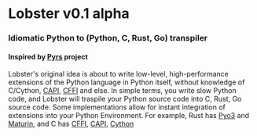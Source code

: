 # Lobster v0.1 alpha
### Idiomatic Python to (**Python**, C, Rust, Go) transpiler
#### Inspired by [Pyrs](https://github.com/konchunas/pyrs) project

Lobster's original idea is about to write low-level, high-performance extensions of the Python language in Python itself, without knowledge of C/Cython, [CAPI](https://docs.python.org/3/c-api/index.html), [CFFI](https://cffi.readthedocs.io/en/latest/#) and else.
In simple terms, you write slow Python code, and Lobster will traspile your Python source code into C, Rust, Go source code. Some implementations allow for instant integration of extensions into your Python Environment. For example, Rust has [Pyo3](https://pyo3.rs/v0.16.4/) and [Maturin](https://github.com/PyO3/maturin), and C has [CFFI](https://cffi.readthedocs.io/en/latest/#), [CAPI](https://docs.python.org/3/c-api/index.html), [Cython](https://cython.org/)
